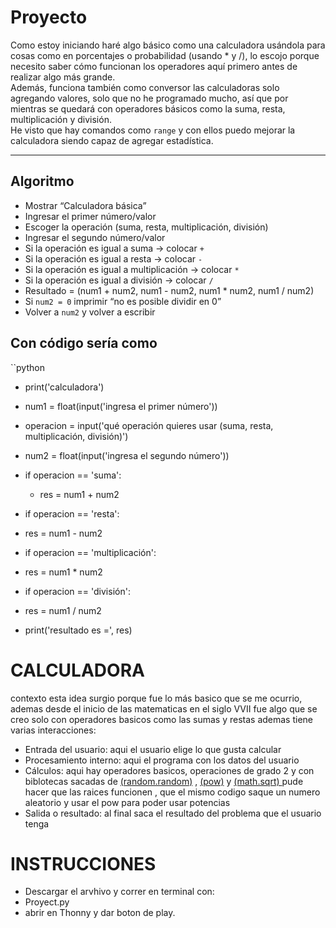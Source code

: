 # Proyecto
Como estoy iniciando haré algo básico como una calculadora usándola para cosas como en porcentajes o probabilidad (usando * y /), lo escojo porque necesito saber cómo funcionan los operadores aquí primero antes de realizar algo más grande.  
Además, funciona también como conversor las calculadoras solo agregando valores, solo que no he programado mucho, así que por mientras se quedará con operadores básicos como la suma, resta, multiplicación y división.  
He visto que hay comandos como `range` y con ellos puedo mejorar la calculadora siendo capaz de agregar estadística.

---

## Algoritmo
- Mostrar “Calculadora básica”  
- Ingresar el primer número/valor  
- Escoger la operación (suma, resta, multiplicación, división)  
- Ingresar el segundo número/valor  
- Si la operación es igual a suma → colocar `+`  
- Si la operación es igual a resta → colocar `-`  
- Si la operación es igual a multiplicación → colocar `*`  
- Si la operación es igual a división → colocar `/`  
- Resultado = (num1 + num2, num1 - num2, num1 * num2, num1 / num2)  
- Si `num2 = 0` imprimir “no es posible dividir en 0”  
- Volver a `num2` y volver a escribir


## Con código sería como

``python
- print('calculadora')
- num1 = float(input('ingresa el primer número'))
- operacion = input('qué operación quieres usar (suma, resta, multiplicación, división)')
- num2 = float(input('ingresa el segundo número'))

- if operacion == 'suma':
  -  res = num1 + num2
- if operacion == 'resta':
 -   res = num1 - num2
- if operacion == 'multiplicación':
 -   res = num1 * num2
- if operacion == 'división':
 -   res = num1 / num2

- print('resultado es =', res)



# CALCULADORA
contexto esta idea surgio porque fue lo más basico que se me ocurrio, ademas desde el inicio de las matematicas en el siglo VVII fue algo que se creo solo con operadores basicos como las sumas y restas 
ademas tiene varias interacciones:
- Entrada del usuario: aqui el usuario elige lo que gusta calcular
- Procesamiento interno: aqui el programa con los datos del usuario 
- Cálculos: aqui hay operadores basicos, operaciones de grado 2 y con biblotecas sacadas de [(random.random)](https://docs.python.org/es/3.13/library/random.html) , [(pow)](https://docs.python.org/3/library/functions.html#pow) y [(math.sqrt) ](https://docs.python.org/3/library/math.html#math.sqrt) pude hacer que las raices funcionen , que el mismo codigo saque un numero aleatorio y usar el pow para poder usar potencias  
- Salida o resultado: al final saca el resultado del problema que el usuario tenga 

# INSTRUCCIONES
- Descargar el arvhivo y correr en terminal con:
- Proyect.py
- abrir en Thonny y dar boton de play.
 
